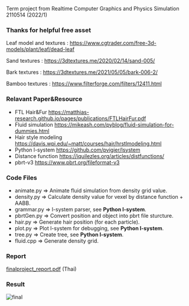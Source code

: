 Term project from Realtime Computer Graphics and Physics Simulation 2110514 (2022/1)


### Thanks for helpful free asset

Leaf model and textures : https://www.cgtrader.com/free-3d-models/plant/leaf/dead-leaf

Sand textures : https://3dtextures.me/2020/02/14/sand-005/

Bark textures : https://3dtextures.me/2021/05/05/bark-006-2/

Bamboo textures : https://www.filterforge.com/filters/12411.html


### Relavant Paper&Resource 
- FTL Hair&Fur
https://matthias-research.github.io/pages/publications/FTLHairFur.pdf
- Fluid simulation
https://mikeash.com/pyblog/fluid-simulation-for-dummies.html
- Hair style modeling
https://davis.wpi.edu/~matt/courses/hair/hrstlmodeling.html
- Python l-system
https://github.com/pvigier/lsystem
- Distance function
https://iquilezles.org/articles/distfunctions/
- pbrt-v3
https://www.pbrt.org/fileformat-v3

### Code Files
- animate.py => Animate fluid simulation from density grid value.
- density.py => Calculate density value for vexel by distance function + AABB.
- grammar.py => l-system parser, see **Python l-system**.
- pbrtGen.py => Convert position and object into pbrt file sturcture.
- hair.py => Generate hair position (for each particle).
- plot.py => Plot l-system for debugging, see **Python l-system**.
- tree.py => Create tree, see **Python l-system**.
- fluid.cpp => Generate density grid.


### Report 
[finalproject_report.pdf](https://github.com/SorasitWang/pbrt-render-project/files/10607844/finalproject_report.pdf) (Thai)


### Result
![final](https://user-images.githubusercontent.com/60053627/218492901-d21ede17-8a61-4147-ad18-75aea97bc5a5.jpg)
